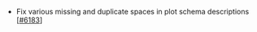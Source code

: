  - Fix various missing and duplicate spaces in plot schema descriptions [[#6183](https://github.com/plotly/plotly.js/pull/6183)]
